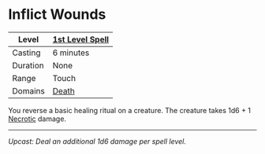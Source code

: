 # Inflict Wounds

| Level    | [1st Level Spell](1st%20Level%20Spells.md) |
| -------- | -------------------------------------------- |
| Casting  | 6 minutes                                    |
| Duration | None                                         |
| Range    | Touch                                        |
| Domains  | [Death](../../../Spell%20Domains/Death.md)   |

You reverse a basic healing ritual on a creature. The creature takes 1d6 + 1 [Necrotic](../../../../Damage%20Types/Necrotic.md) damage.

---
*Upcast: Deal an additional 1d6 damage per spell level.*